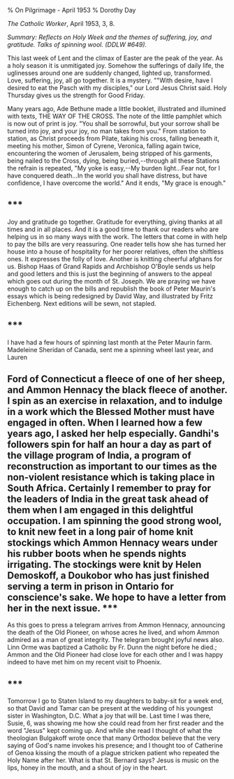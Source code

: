 % On Pilgrimage - April 1953
% Dorothy Day

*The Catholic Worker*, April 1953, 3, 8.

*Summary: Reflects on Holy Week and the themes of suffering, joy, and
gratitude. Talks of spinning wool. (DDLW \#649).*

This last week of Lent and the climax of Easter are the peak of the
year. As a holy season it is unmitigated joy. Somehow the sufferings of
daily life, the uglinesses around one are suddenly changed, lighted up,
transformed. Love, suffering, joy, all go together. It is a mystery.
""With desire, have I desired to eat the Pasch with my disciples," our
Lord Jesus Christ said. Holy Thursday gives us the strength for Good
Friday.

Many years ago, Ade Bethune made a little booklet, illustrated and
illumined with texts, THE WAY OF THE CROSS. The note of the little
pamphlet which is now out of print is joy. "You shall be sorrowful, but
your sorrow shall be turned into joy, and your joy, no man takes from
you." From station to station, as Christ proceeds from Pilate, taking
his cross, falling beneath it, meeting his mother, Simon of Cyrene,
Veronica, falling again twice, encountering the women of Jerusalem,
being stripped of his garments, being nailed to the Cross, dying, being
buried,--through all these Stations the refrain is repeated, "My yoke is
easy,--My burden light…Fear not, for I have conquered death…In the world
you shall have distress, but have confidence, I have overcome the
world." And it ends, "My grace is enough."

\*\*\*
---

Joy and gratitude go together. Gratitude for everything, giving thanks
at all times and in all places. And it is a good time to thank our
readers who are helping us in so many ways with the work. The letters
that come in with help to pay the bills are very reassuring. One reader
tells how she has turned her house into a house of hospitality for her
poorer relatives, often the shiftless ones. It expresses the folly of
love. Another is knitting cheerful afghans for us. Bishop Haas of Grand
Rapids and Archbishop O'Boyle sends us help and good letters and this is
just the beginning of answers to the appeal which goes out during the
month of St. Joseph. We are praying we have enough to catch up on the
bills and republish the book of Peter Maurin's essays which is being
redesigned by David Way, and illustrated by Fritz Eichenberg. Next
editions will be sewn, not stapled.

\*\*\*
---
I have had a few hours of spinning last month at the Peter Maurin farm.
Madeleine Sheridan of Canada, sent me a spinning wheel last year, and
Lauren

Ford of Connecticut a fleece of one of her sheep, and Ammon Hennacy the
black fleece of another. I spin as an exercise in relaxation, and to
indulge in a work which the Blessed Mother must have engaged in often.
When I learned how a few years ago, I asked her help especially.
Gandhi's followers spin for half an hour a day as part of the village
program of India, a program of reconstruction as important to our times
as the non-violent resistance which is taking place in South Africa.
Certainly I remember to pray for the leaders of India in the great task
ahead of them when I am engaged in this delightful occupation. I am
spinning the good strong wool, to knit new feet in a long pair of home
knit stockings which Ammon Hennacy wears under his rubber boots when he
spends nights irrigating. The stockings were knit by Helen Demoskoff, a
Doukobor who has just finished serving a term in prison in Ontario for
conscience's sake. We hope to have a letter from her in the next issue.
\*\*\*
---

As this goes to press a telegram arrives from Ammon Hennacy, announcing
the death of the Old Pioneer, on whose acres he lived, and whom Ammon
admired as a man of great integrity. The telegram brought joyful news
also. Linn Orme was baptized a Catholic by Fr. Dunn the night before he
died.; Ammon and the Old Pioneer had close love for each other and I was
happy indeed to have met him on my recent visit to Phoenix.

\*\*\*
---

Tomorrow I go to Staten Island to my daughters to baby-sit for a week
end, so that David and Tamar can be present at the wedding of his
youngest sister in Washington, D.C. What a joy that will be. Last time I
was there, Susie, 6, was showing me how she could read from her first
reader and the word "Jesus" kept coming up. And while she read I thought
of what the theologian Bulgakoff wrote once that many Orthodox believe
that the very saying of God's name invokes his presence; and I thought
too of Catherine of Genoa kissing the mouth of a plague stricken patient
who repeated the Holy Name after her. What is that St. Bernard says?
Jesus is music on the lips, honey in the mouth, and a shout of joy in
the heart.
